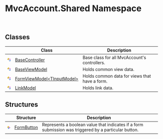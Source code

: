 MvcAccount.Shared Namespace
===========================
 


Classes
-------

                | Class                              | Description                                   
--------------- | ---------------------------------- | --------------------------------------------- 
![Public class] | [BaseController][1]                | Base class for all MvcAccount's controllers.  
![Public class] | [BaseViewModel][2]                 | Holds common view data.                       
![Public class] | [FormViewModel&lt;TInputModel>][3] | Holds common data for views that have a form. 
![Public class] | [LinkModel][4]                     | Holds link data.                              


Structures
----------

                    | Structure       | Description                                                                                          
------------------- | --------------- | ---------------------------------------------------------------------------------------------------- 
![Public structure] | [FormButton][5] | Represents a boolean value that indicates if a form submission was triggered by a particular button. 

[1]: BaseController/README.md
[2]: BaseViewModel/README.md
[3]: FormViewModel_1/README.md
[4]: LinkModel/README.md
[5]: FormButton/README.md
[Public class]: ../_icons/pubclass.gif "Public class"
[Public structure]: ../_icons/pubstructure.gif "Public structure"